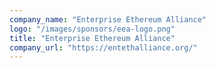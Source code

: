 ```yaml
---
company_name: "Enterprise Ethereum Alliance"
logo: "/images/sponsors/eea-logo.png"
title: "Enterprise Ethereum Alliance"
company_url: "https://entethalliance.org/"
---
```

 